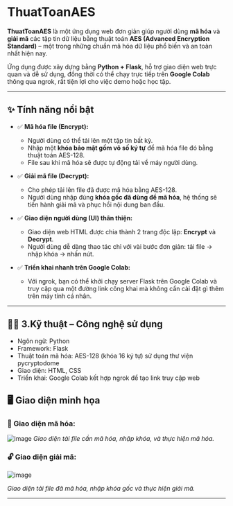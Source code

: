 # ThuatToanAES

**ThuatToanAES** là một ứng dụng web đơn giản giúp người dùng **mã hóa** và **giải mã** các tập tin dữ liệu bằng thuật toán **AES (Advanced Encryption Standard)** – một trong những chuẩn mã hóa dữ liệu phổ biến và an toàn nhất hiện nay.

Ứng dụng được xây dựng bằng **Python + Flask**, hỗ trợ giao diện web trực quan và dễ sử dụng, đồng thời có thể chạy trực tiếp trên **Google Colab** thông qua ngrok, rất tiện lợi cho việc demo hoặc học tập.

---

## ✨ Tính năng nổi bật

- ✅ **Mã hóa file (Encrypt):**
  - Người dùng có thể tải lên một tập tin bất kỳ.
  - Nhập một **khóa bảo mật gồm vô số ký tự** để mã hóa file đó bằng thuật toán AES-128.
  - File sau khi mã hóa sẽ được tự động tải về máy người dùng.

- ✅ **Giải mã file (Decrypt):**
  - Cho phép tải lên file đã được mã hóa bằng AES-128.
  - Người dùng nhập đúng **khóa gốc đã dùng để mã hóa**, hệ thống sẽ tiến hành giải mã và phục hồi nội dung ban đầu.

- ✅ **Giao diện người dùng (UI) thân thiện:**
  - Giao diện web HTML được chia thành 2 trang độc lập: **Encrypt** và **Decrypt**.
  - Người dùng dễ dàng thao tác chỉ với vài bước đơn giản: tải file → nhập khóa → nhấn nút.

- ✅ **Triển khai nhanh trên Google Colab:**
  - Với ngrok, bạn có thể khởi chạy server Flask trên Google Colab và truy cập qua một đường link công khai mà không cần cài đặt gì thêm trên máy tính cá nhân.

---
## 🧑‍💻 3.Kỹ thuật – Công nghệ sử dụng
- Ngôn ngữ: Python
- Framework: Flask
- Thuật toán mã hóa: AES-128 (khóa 16 ký tự) sử dụng thư viện pycryptodome
- Giao diện: HTML, CSS
- Triển khai: Google Colab kết hợp ngrok để tạo link truy cập web


## 🖥️ Giao diện minh họa

### 🔐 Giao diện mã hóa:
![image](https://github.com/user-attachments/assets/c7f24057-40e6-4132-948c-5431e7d66290)
*Giao diện tải file cần mã hóa, nhập khóa, và thực hiện mã hóa.*

### 🔓 Giao diện giải mã:
![image](https://github.com/user-attachments/assets/f661203a-9789-426e-8c0a-4fbe08431b34)

*Giao diện tải file đã mã hóa, nhập khóa gốc và thực hiện giải mã.*

---

